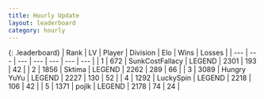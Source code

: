 ```yaml
---
title: Hourly Update
layout: leaderboard
category: hourly
---
```


{: .leaderboard}
| Rank | LV | Player | Division | Elo | Wins | Losses |
| --- | --- | --- | --- | --- | --- | --- |
| <span data-change="0">1</span> | 672 | <span title="ID: 402846">SunkCostFallacy</span> | LEGEND | <span data-change="0">2301</span> | <span data-change="0">193</span> | <span data-change="0">42</span> |
| <span data-change="0">2</span> | 1856 | <span title="ID: 353063">Sktima</span> | LEGEND | <span data-change="0">2262</span> | <span data-change="0">289</span> | <span data-change="0">66</span> |
| <span data-change="0">3</span> | 3089 | <span title="ID: 164871">Hungry YuYu</span> | LEGEND | <span data-change="0">2227</span> | <span data-change="0">130</span> | <span data-change="0">52</span> |
| <span data-change="0">4</span> | 1292 | <span title="ID: 498412">LuckySpin</span> | LEGEND | <span data-change="0">2218</span> | <span data-change="0">106</span> | <span data-change="0">42</span> |
| <span data-change="0">5</span> | 1371 | <span title="ID: 4783">pojlk</span> | LEGEND | <span data-change="0">2178</span> | <span data-change="0">74</span> | <span data-change="0">24</span> |